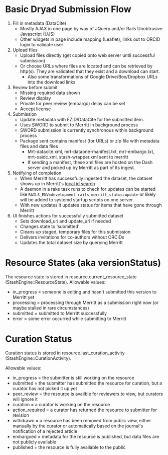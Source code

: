 Basic Dryad Submission Flow
=============================

1. Fill in metadata (DataCite)
    * Mostly AJAX in one page by way of JQuery and/or Rails Unobtrusive Javascript (UJS)
    * Other widgets in page include mapping (Leaflet), links out to ORCID login to validate user
2. Upload files
    * Upload files directly (get copied onto web server until successful submission)
    * Or choose URLs where files are located and can be retrieved by http(s).  They are validated that they exist and a download can start.
      * Also some transformations of Google Drive/Box/Dropbox URLs into the download links
3. Review before submit
    * Missing required data shown
    * Review display
    * Private for peer review (embargo) delay can be set
    * Accept license
4. Submission
    * Update metadata with EZID/DataCite for the submitted item.
    * Uses SWORD to submit to Merritt in background process
    * SWORD submission is currently synchronous within background process
    * Package sent contains manifest (for URLs) or zip file with metadata files and data files
      * Mrt-datacite.xml, mrt-dataone-manifest.txt, mrt-embargo.txt, mrt-oaidc.xml, stash-wrapper.xml sent to merritt
      * If sending a manifest, these xml files are hosted on the Dash server and picked up by Merritt as part of its ingest.
5. Notifying of completion
    * When Merritt has successfully ingested the dataset, the dataset
      shows up in Merritt's [local id search](https://petstore.swagger.io/?url=https://raw.githubusercontent.com/CDLUC3/mrt-dashboard/main/swagger.yml#/experimental/get_api__group__local_id_search)
    * A daemon in a rake task runs to check for updates can be
      started like `RAILS_ENV=development rails merritt_status:update` or
      likely will be added to systemd startup scripts on one server.
    * With new updates it updates status for items that have gone through Merritt
6. UI finishes actions for successfully submitted dataset
    * Sets download_uri and update_uri if needed
    * Changes state to ‘submitted’
    * Cleans up staged, temporary files for this submission
    * Delivers invitations for co-authors without ORCIDs
    * Updates the total dataset size by querying Merritt


Resource States (aka versionStatus)
====================================

The resource state is stored in resource.current_resource_state (StashEngine::ResourceState).
Allowable values:
- in_progress = someone is editing and hasn't submitted this version to Merritt yet
- processing = processing through Merritt as a submission right now (or maybe stalled in rare circumstances)
- submitted = submitted to Merritt successfully
- error = some error occurred while submitting to Merritt

Curation Status
=====================

Curation status is stored in resource.last_curation_activity (StashEngine::CurationActivity).

Allowable values:
- in_progress = the submitter is still working on the resource
- submitted = the submitter has submitted the resource for curation, but a curator has not picked it up yet
- peer_review = the resource is availble for reviewers to view, but curators will ignore it
- curation = a curator is working on the resource
- action_required = a curator has returned the resource to submitter for revision
- withdrawn = a resource has been removed from public view, either manually by
  the curator or automatically based on the journal's notification of a rejected article
- embargoed = metadata for the resource is published, but data files are not publicly available
- published = the resource is fully available to the public

